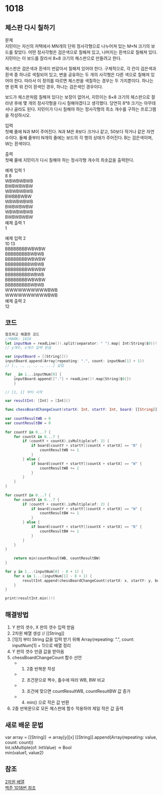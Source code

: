 # 1018
## 체스판 다시 칠하기

문제            
지민이는 자신의 저택에서 MN개의 단위 정사각형으로 나누어져 있는 M×N 크기의 보드를 찾았다. 어떤 정사각형은 검은색으로 칠해져 있고, 나머지는 흰색으로 칠해져 있다. 지민이는 이 보드를 잘라서 8×8 크기의 체스판으로 만들려고 한다.         
          
체스판은 검은색과 흰색이 번갈아서 칠해져 있어야 한다. 구체적으로, 각 칸이 검은색과 흰색 중 하나로 색칠되어 있고, 변을 공유하는 두 개의 사각형은 다른 색으로 칠해져 있어야 한다. 따라서 이 정의를 따르면 체스판을 색칠하는 경우는 두 가지뿐이다. 하나는 맨 왼쪽 위 칸이 흰색인 경우, 하나는 검은색인 경우이다.         
         
보드가 체스판처럼 칠해져 있다는 보장이 없어서, 지민이는 8×8 크기의 체스판으로 잘라낸 후에 몇 개의 정사각형을 다시 칠해야겠다고 생각했다. 당연히 8*8 크기는 아무데서나 골라도 된다. 지민이가 다시 칠해야 하는 정사각형의 최소 개수를 구하는 프로그램을 작성하시오.       
        
입력            
첫째 줄에 N과 M이 주어진다. N과 M은 8보다 크거나 같고, 50보다 작거나 같은 자연수이다. 둘째 줄부터 N개의 줄에는 보드의 각 행의 상태가 주어진다. B는 검은색이며, W는 흰색이다.        
          
출력         
첫째 줄에 지민이가 다시 칠해야 하는 정사각형 개수의 최솟값을 출력한다.      
         
예제 입력 1        
8 8        
WBWBWBWB       
BWBWBWBW       
WBWBWBWB        
BWBBBWBW       
WBWBWBWB       
BWBWBWBW       
WBWBWBWB       
BWBWBWBW        
예제 출력 1        
1            
         
예제 입력 2       
10 13        
BBBBBBBBWBWBW      
BBBBBBBBBWBWB             
BBBBBBBBWBWBW        
BBBBBBBBBWBWB      
BBBBBBBBWBWBW       
BBBBBBBBBWBWB       
BBBBBBBBWBWBW      
BBBBBBBBBWBWB       
WWWWWWWWWWBWB         
WWWWWWWWWWBWB       
예제 출력 2       
12           
              
## 코드
```swift
참조하고 해결한 코드
//MARK: 1018
let inputNum = readLine()!.split(separator: " ").map{ Int(String($0))! }
// y개수, x개수 입력 받음

var inputBoard = [[String]]()
inputBoard.append(Array(repeating: ".", count: inputNum[1] + 1))
// [., ., ., ., ., ...] 삽입

for _ in 1...inputNum[0] {
    inputBoard.append(["."] + readLine()!.map{String($0)})
    }

// [1, 1] 부터 시작

var resultInt: [Int] = [Int]()

func chessBoardChangeCount(startX: Int, startY: Int, board: [[String]]) -> Int {
    
var countResultWB = 0
var countResultBW = 0
    
for countY in 0...7 {
    for countX in 0...7 {
        if (countY + countX).isMultiple(of: 2) {
            if board[countY + startY][countX + startX] == "B" {
                countResultWB += 1
            }
        } else {
            if board[countY + startY][countX + startX] == "W" {
                countResultWB += 1
            }
        }
    }
}
    
for countY in 0...7 {
    for countX in 0...7 {
        if (countY + countX).isMultiple(of: 2) {
            if board[countY + startY][countX + startX] == "W" {
                countResultBW += 1
            }
        } else {
            if board[countY + startY][countX + startX] == "B" {
                countResultBW += 1
            }
        }
    }
}
    
    return min(countResultWB, countResultBW)
}

for y in 1...(inputNum[0] - 8 + 1) {
    for x in 1...(inputNum[1] - 8 + 1) {
        resultInt.append(chessBoardChangeCount(startX: x, startY: y, board: inputBoard))
    }
}

print(resultInt.min()!)

```

## 해결방법
1. Y 판의 갯수, X 판의 갯수 입력 받음     
2. 2차원 배열 생성     // [[String]]      
3. [1][1] 부터 String 값을 입력 받기 위해 Array(repeating: ".", count: inputNum[1] + 1)으로 배열 정리     
4. Y 판의 갯수 만큼 값을 받아옴      
5. chessBoardChangeCount 함수 선언      
    - 1. 2중 반복문 작성      
    - 2. 조건문으로 짝수, 홀수에 따라 WB, BW 비교      
    - 3. 조건에 맞으면 countResultWB, countResultBW 값 증가       
    - 4. min() 으로 작은 값 반환     
6. 2중 반복문으로 모든 체스판에 함수 적용하여 제일 작은 값 출력     
     

## 새로 배운 문법
var array = [[String]] -> array[y][x]
[[String]].append(Array(repeating: value, count: count))      
Int.isMultiple(of: IntValue) -> Bool      
min(value1, value2)      

      

## 참조
[2차원 배열](https://babbab2.tistory.com/130)      
[백준 1018번 참조](https://developer-p.tistory.com/209)      

